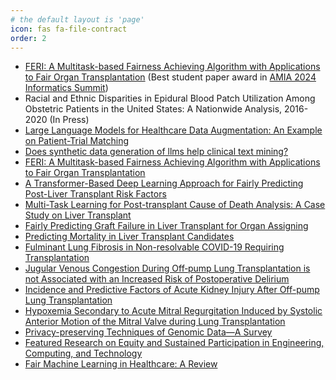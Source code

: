 ```yaml
---
# the default layout is 'page'
icon: fas fa-file-contract
order: 2
---
```


- [FERI: A Multitask-based Fairness Achieving Algorithm with Applications to Fair Organ Transplantation](https://arxiv.org/pdf/2310.13820.pdf) (Best student paper award in [AMIA 2024 Informatics Summit](https://amia.org/education-events/amia-2024-informatics-summit))
- Racial and Ethnic Disparities in Epidural Blood Patch Utilization Among Obstetric Patients in the United States: A Nationwide Analysis, 2016-2020 (In Press)
- [Large Language Models for Healthcare Data Augmentation: An Example on Patient-Trial Matching](https://arxiv.org/abs/2303.16756)
- [Does synthetic data generation of llms help clinical text mining?](https://arxiv.org/abs/2303.04360)
- [FERI: A Multitask-based Fairness Achieving Algorithm with Applications to Fair Organ Transplantation](https://arxiv.org/pdf/2310.13820.pdf)
- [A Transformer-Based Deep Learning Approach for Fairly Predicting Post-Liver Transplant Risk Factors](https://arxiv.org/pdf/2304.02780)
- [Multi-Task Learning for Post-transplant Cause of Death Analysis: A Case Study on Liver Transplant](https://arxiv.org/pdf/2304.00012)
- [Fairly Predicting Graft Failure in Liver Transplant for Organ Assigning](https://www.ncbi.nlm.nih.gov/pmc/articles/PMC10148275/)
- [Predicting Mortality in Liver Transplant Candidates](https://link.springer.com/chapter/10.1007/978-3-030-53352-6_31)
- [Fulminant Lung Fibrosis in Non-resolvable COVID-19 Requiring Transplantation](https://www.thelancet.com/journals/ebiom/article/PIIS2352-3964(22)00533-3/fulltext)
- [Jugular Venous Congestion During Off‐pump Lung Transplantation is not Associated with an Increased Risk of Postoperative Delirium](https://onlinelibrary.wiley.com/doi/pdf/10.1111/ctr.14794)
- [Incidence and Predictive Factors of Acute Kidney Injury After Off-pump Lung Transplantation](https://www.sciencedirect.com/science/article/pii/S1053077021008351)
- [Hypoxemia Secondary to Acute Mitral Regurgitation Induced by Systolic Anterior Motion of the Mitral Valve during Lung Transplantation](https://pubmed.ncbi.nlm.nih.gov/34798702/)
- [Privacy-preserving Techniques of Genomic Data—A Survey](https://www.ncbi.nlm.nih.gov/pmc/articles/PMC6585383/)
- [Featured Research on Equity and Sustained Participation in Engineering, Computing, and Technology](https://ieeexplore.ieee.org/iel7/5992/9167170/09167302.pdf)
- [Fair Machine Learning in Healthcare: A Review](https://arxiv.org/pdf/2206.14397)